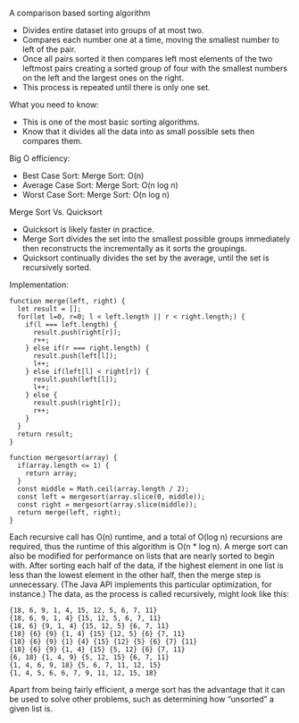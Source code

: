 A comparison based sorting algorithm
- Divides entire dataset into groups of at most two.
- Compares each number one at a time, moving the smallest number to left of the pair.
- Once all pairs sorted it then compares left most elements of the two leftmost pairs creating a sorted group of four with the smallest numbers on the left and the largest ones on the right.
- This process is repeated until there is only one set.

What you need to know:
- This is one of the most basic sorting algorithms.
- Know that it divides all the data into as small possible sets then compares them.

Big O efficiency:
- Best Case Sort: Merge Sort: O(n)
- Average Case Sort: Merge Sort: O(n log n)
- Worst Case Sort: Merge Sort: O(n log n)

Merge Sort Vs. Quicksort
- Quicksort is likely faster in practice.
- Merge Sort divides the set into the smallest possible groups immediately then reconstructs the incrementally as it sorts the groupings.
- Quicksort continually divides the set by the average, until the set is recursively sorted.

Implementation:
```
function merge(left, right) {
  let result = [];
  for(let l=0, r=0; l < left.length || r < right.length;) {
    if(l === left.length) {
      result.push(right[r]);
      r++;
    } else if(r === right.length) {
      result.push(left[l]);
      l++;
    } else if(left[l] < right[r]) {
      result.push(left[l]);
      l++;
    } else {
      result.push(right[r]);
      r++;
    }
  }
  return result;
}

function mergesort(array) {
  if(array.length <= 1) {
    return array;
  }
  const middle = Math.ceil(array.length / 2);
  const left = mergesort(array.slice(0, middle));
  const right = mergesort(array.slice(middle));
  return merge(left, right);
}
```

Each recursive call has O(n) runtime, and a total of O(log n) recursions are required, thus the runtime of this algorithm is O(n * log n). A merge sort can also be modified for performance on lists that are nearly sorted to begin with. After sorting each half of the data, if the highest element in one list is less than the lowest element in the other half, then the merge step is unnecessary. (The Java API implements this particular optimization, for instance.) The data, as the process is called recursively, might look like this:

```
{18, 6, 9, 1, 4, 15, 12, 5, 6, 7, 11}
{18, 6, 9, 1, 4} {15, 12, 5, 6, 7, 11}
{18, 6} {9, 1, 4} {15, 12, 5} {6, 7, 11}
{18} {6} {9} {1, 4} {15} {12, 5} {6} {7, 11}
{18} {6} {9} {1} {4} {15} {12} {5} {6} {7} {11}
{18} {6} {9} {1, 4} {15} {5, 12} {6} {7, 11}
{6, 18} {1, 4, 9} {5, 12, 15} {6, 7, 11}
{1, 4, 6, 9, 18} {5, 6, 7, 11, 12, 15}
{1, 4, 5, 6, 6, 7, 9, 11, 12, 15, 18}
```

Apart from being fairly efficient, a merge sort has the advantage that it can be used to solve other problems, such as determining how “unsorted” a given list is.
